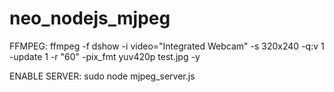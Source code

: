 # neo_nodejs_mjpeg

FFMPEG:
ffmpeg -f dshow -i video="Integrated Webcam" -s 320x240 -q:v 1 -update 1 -r "60" -pix_fmt yuv420p test.jpg -y

ENABLE SERVER:
sudo node mjpeg_server.js
